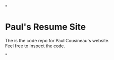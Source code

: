 "
<h1>Paul's Resume Site</h1>

The is the code repo for Paul Cousineau's website.<br>
Feel free to inspect the code.<br>

" 
